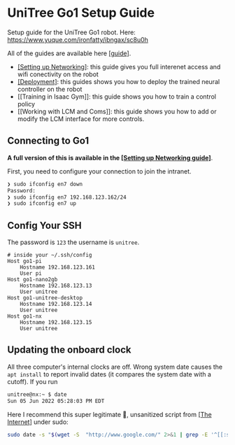 # UniTree Go1 Setup Guide
Setup guide for the UniTree Go1 robot. Here: https://www.yuque.com/ironfatty/ibngax/sc8u0h



All of the guides are available here [[guide]](guide).

- [[Setting up Networking]](setting_up_networking.md): this guide gives you full interenet access and wifi conectivity on the robot
- [[Deployment]](deployment.md): this guides shows you how to deploy the trained neural controller on the robot
- [[Training in Isaac Gym]]: this guide shows you how to train a control policy
- [[Working with LCM and Coms]]: this guide shows you how to add or modify the LCM interface for more controls.



## Connecting to Go1

**A full version of this is available in the [[Setting up Networking guide]](setting_up_networking.md)**. 

First, you need to configure your connection to join the intranet.

```bash
❯ sudo ifconfig en7 down
Password:
❯ sudo ifconfig en7 192.168.123.162/24
❯ sudo ifconfig en7 up
```

## Config Your SSH

The password is `123` the username is `unitree`.

```in
# inside your ~/.ssh/config
Host go1-pi
    Hostname 192.168.123.161
    User pi
Host go1-nano2gb
    Hostname 192.168.123.13
    User unitree
Host go1-unitree-desktop
    Hostname 192.168.123.14
    User unitree
Host go1-nx
    Hostname 192.168.123.15
    User unitree
```

## Updating the onboard clock

All three computer's internal clocks are off. Wrong system date causes the `apt install` to report invalid dates (it compares the system date with a cutoff). If you run

```bash
unitree@nx:~ $ date
Sun 05 Jun 2022 05:28:03 PM EDT
```

Here I recommend this super legitimate 🤞, unsanitized script from [[The Internet]](https://superuser.com/questions/307158/how-to-use-ntpdate-behind-a-proxy) under sudo:

```bash
sudo date -s "$(wget -S  "http://www.google.com/" 2>&1 | grep -E '^[[:space:]]*[dD]ate:' | sed 's/^[[:space:]]*[dD]ate:[[:space:]]*//' | head -1l | awk '{print $1, $3, $2,  $5 ,"GMT", $4 }' | sed 's/,//')"
```